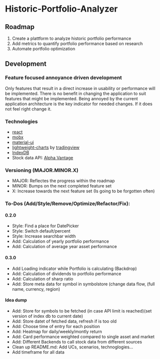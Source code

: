 # Historic-Portfolio-Analyzer

## Roadmap

1. Create a plattform to analyze historic portfolio performance
2. Add metrics to quantify portfolio performance based on research
3. Automate portfolio optimization

## Development

### Feature focused annoyance driven development

Only features that result in a direct increase in usability or performance will be implemented.
There is no benefit in changing the application to suit features that might be implemented.
Being annoyed by the current application architecture is the key indicator for needed changes. If it does not feel right change it.

### Technologies

- [react](https://reactjs.org)
- [mobx](https://mobx.js.org/README.html)
- [material-ui](https://material-ui.com)
- [lightweight-charts](https://github.com/tradingview/lightweight-charts) by [tradingview](https://www.tradingview.com/lightweight-charts/)
- [IndexDB](https://developer.mozilla.org/de/docs/Web/API/IndexedDB_API)
- Stock data API: [Alpha Vantage](https://www.alphavantage.co)

### Versioning (MAJOR.MINOR.X)

- MAJOR: Reflectes the progress within the roadmap
- MINOR: Bumps on the next completed feature set
- X: Increase towards the next feature set (Is going to be forgotten often)

### To-Dos (Add/Style/Remove/Optimize/Refactor/Fix):

#### 0.2.0

- Style: Find a place for DatePicker
- Style: Switch default/percent
- Style: Increase searchbar width
- Add: Calculation of yearly portfolio performance
- Add: Calculation of average year asset performance

#### 0.3.0

- Add Loading indicator while Portfolio is calculating (Backdrop)
- Add: Calculation of dividends to portfolio performance
- Add: Calculation of sharp ratio
- Add: Store meta data for symbol in symbolstore (change data flow, (full name, currency, region)

#### Idea dump

- Add: Store for symbols to be fetched (in case API limit is reached)(set version of index db to current date)
- Add: Store datet of fetched data, refresh if is too old
- Add: Choose time of entry for each position
- Add: Heatmap for daily/weekly/montly return
- Add: Card performance weighted compared to single asset and market
- Add: Different Backends to call stock data from different sources
- Clean up README.md: Add UCs, scenarios, technoglogies...
- Add timeframe for all data
